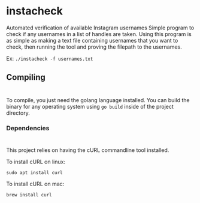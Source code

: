 # instacheck
Automated verification of available Instagram usernames
Simple program to check if any usernames in a list of handles are taken.
Using this program is as simple as making a text file containing usernames that you want to check, then running the tool and proving the filepath to the usernames.

Ex: `./instacheck -f usernames.txt`

## Compiling
#
To compile, you just need the golang language installed. You can build the binary for any operating system using `go build` inside of the project directory.
### Dependencies
#
This project relies on having the cURL commandline tool installed.

To install cURL on linux:
```
sudo apt install curl
```

To install cURL on mac:

```
brew install curl
```
